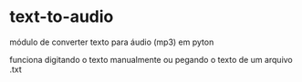 # text-to-audio
módulo de converter texto para áudio (mp3) em pyton

funciona digitando o texto manualmente ou pegando o texto de um arquivo .txt
